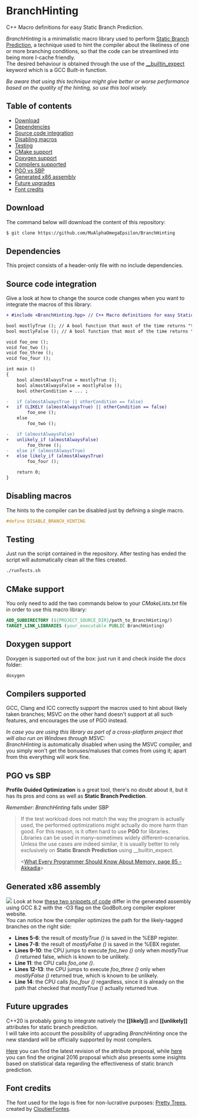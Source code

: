 # BranchHinting
C++ Macro definitions for easy Static Branch Prediction.

*BranchHinting* is a minimalistic macro library used to perform [Static Branch Prediction](https://en.wikipedia.org/wiki/Branch_predictor#Static_branch_prediction), a technique used to hint the compiler about the likeliness of one or more branching conditions, so that the code can be streamlined into being more I-cache friendly. <br>
The desired behaviour is obtained through the use of the [__builtin_expect](https://gcc.gnu.org/onlinedocs/gcc/Other-Builtins.html#index-_005f_005fbuiltin_005fexpect) keyword which is a GCC Built-in function.

*Be aware that using this technique might give better or worse performance based on the quality of the hinting, so use this tool wisely.*

## Table of contents
- [Download](#Download)
- [Dependencies](#Dependencies)
- [Source code integration](#Source-code-integration)
- [Disabling macros](#Disabling-macros)
- [Testing](#Testing)
- [CMake support](#CMake-support)
- [Doxygen support](#Doxygen-support)
- [Compilers supported](#Compilers-supported)
- [PGO vs SBP](#PGO-vs-SBP)
- [Generated x86 assembly](#Generated-x86-assembly)
- [Future upgrades](#Future-upgrades)
- [Font credits](#Font-credits)

## Download
The command below will download the content of this repository:
```bash
$ git clone https://github.com/MuAlphaOmegaEpsilon/BranchHinting
```

## Dependencies
This project consists of a header-only file with no include dependencies.

## Source code integration
Give a look at how to change the source code changes when you want to integrate the macros of this library:
```diff
+ #include <BranchHinting.hpp> // C++ Macro definitions for easy Static Branch Prediction.

bool mostlyTrue (); // A bool function that most of the time returns "true"
bool mostlyFalse (); // A bool function that most of the time returns "false"

void foo_one ();
void foo_two ();
void foo_three ();
void foo_four ();

int main ()
{
    bool almostAlwaysTrue = mostlyTrue ();
    bool almostAlwaysFalse = mostlyFalse ();
    bool otherCondition = ... ;

-   if (almostAlwaysTrue || otherCondition == false)
+   if (LIKELY (almostAlwaysTrue) || otherCondition == false)
        foo_one ();
    else
        foo_two ();

-   if (almostAlwaysFalse)
+   unlikely_if (almostAlwaysFalse)
        foo_three ();
-   else if (almostAlwaysTrue)
+   else likely_if (almostAlwaysTrue)
        foo_four ();

    return 0;
}
```

## Disabling macros
The hints to the compiler can be disabled just by defining a single macro.
```cpp
#define DISABLE_BRANCH_HINTING
```

## Testing
Just run the script contained in the repository. After testing has ended the script will automatically clean all the files created.
```bash
./runTests.sh
```

## CMake support
You only need to add the two commands below to your *CMakeLists.txt* file in order to use this macro library:
```cmake
ADD_SUBDIRECTORY (${PROJECT_SOURCE_DIR}/path_to_BranchHinting/)	
TARGET_LINK_LIBRARIES (your_executable PUBLIC BranchHinting)	
```

## Doxygen support
Doxygen is supported out of the box: just run it and check inside the *docs* folder:
```bash
doxygen
```

## Compilers supported
GCC, Clang and ICC correctly support the macros used to hint about likely taken branches; MSVC on the other hand doesn't support at all such features, and encourages the use of PGO instead.

*In case you are using this library as part of a cross-platform project that will also run on Windows through MSVC:* <br>
*BranchHinting* is automatically disabled when using the MSVC compiler, and you simply won't get the bonuses/maluses that comes from using it; apart from this everything will work fine.

## PGO vs SBP
**Profile Guided Optimization** is a great tool, there's no doubt about it, but it has its pros and cons as well as **Static Branch Prediction**.

*Remember*: *BranchHinting* falls under SBP

> If the test workload does not match the way the program is actually used, the performed optimizations might actually do more harm than good. For this reason, is it often hard to use **PGO** for libraries. Libraries can be used in many–sometimes widely different–scenarios. Unless the use cases are indeed similar, it is usually better to rely exclusively on **Static Branch Prediction** using __builtin_expect. 
> 
> <[What Every Programmer Should Know About Memory, page 85 - Akkadia](https://www.akkadia.org/drepper/cpumemory.pdf)>

## Generated x86 assembly
![](https://user-images.githubusercontent.com/26225010/47092694-d8f08900-d227-11e8-89c5-9c7546607182.png) 
Look at how [these two snippets of code](https://godbolt.org/z/9nVBgW) differ in the generated assembly using GCC 8.2 with the -O3 flag on the GodBolt.org compiler explorer website. <br>
You can notice how the compiler optimizes the path for the likely-tagged branches on the right side:
* **Lines 5-6**: the result of *mostlyTrue ()* is saved in the %EBP register.
* **Lines 7-8**: the result of *mostlyFalse ()* is saved in the %EBX register.
* **Lines 9-10**: the CPU jumps to execute *foo_two ()* only when *mostlyTrue ()* returned false, which is known to be unlikely.
* **Line 11**: the CPU calls *foo_one ()*.
* **Lines 12-13**: the CPU jumps to execute *foo_three ()* only when *mostlyFalse ()* returned true, which is known to be unlikely.
* **Line 14**: the CPU calls *foo_four ()* regardless, since it is already on the path that checked that *mostlyTrue ()* actually returned true. 

## Future upgrades
C++20 is probably going to integrate natively the **[[likely]]** and **[[unlikely]]** attributes for static branch prediction. <br>
I will take into account the possibility of upgrading *BranchHinting* once the new standard will be officially supported by most compilers.

[Here](http://www.open-std.org/jtc1/sc22/wg21/docs/papers/2018/p0479r5.html) you can find the latest revision of 
the attribute proposal, while [here](http://www.open-std.org/jtc1/sc22/wg21/docs/papers/2016/p0479r0.html) you can find the original 2016 proposal which also presents some insights based on statistical data regarding the effectiveness of static branch prediction. 

## Font credits
The font used for the logo is free for non-lucrative purposes: [Pretty Trees](https://www.dafont.com/it/cf-pretty-trees.font), created by [CloutierFontes](http://www.cloutierfontes.ca/).
